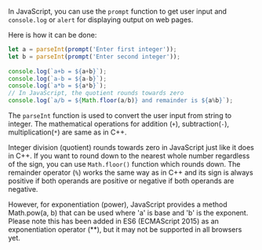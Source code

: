 In JavaScript, you can use the `prompt` function to get user input and `console.log` or `alert` for displaying output on web pages. 

Here is how it can be done:

```javascript
let a = parseInt(prompt('Enter first integer'));
let b = parseInt(prompt('Enter second integer'));
  
console.log(`a+b = ${a+b}`);
console.log(`a-b = ${a-b}`);
console.log(`a*b = ${a*b}`);
// In JavaScript, the quotient rounds towards zero 
console.log(`a/b = ${Math.floor(a/b)} and remainder is ${a%b}`);  
```
The `parseInt` function is used to convert the user input from string to integer. The mathematical operations for addition (`+`), subtraction(`-`), multiplication(`*`) are same as in C++.

Integer division (quotient) rounds towards zero in JavaScript just like it does in C++. If you want to round down to the nearest whole number regardless of the sign, you can use `Math.floor()` function which rounds down. The remainder operator (`%`) works the same way as in C++ and its sign is always positive if both operands are positive or negative if both operands are negative.

However, for exponentiation (power), JavaScript provides a method Math.pow(a, b) that can be used where 'a' is base and 'b' is the exponent. Please note this has been added in ES6 (ECMAScript 2015) as an exponentiation operator (**), but it may not be supported in all browsers yet.
